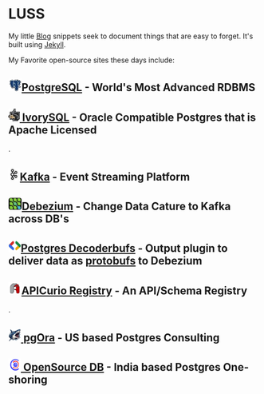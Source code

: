# LUSS

My little [Blog](http://luss.io) snippets seek to document things that are easy to forget.  It's built using [Jekyll](https://jekyllrb.com).

My Favorite open-source sites these days include:

## [<img height=25 width25 src=postgres.jpg>PostgreSQL](https://postgresql.org) - World's Most Advanced RDBMS
## [<img height=25 width25 src=ivorysql.jpg> IvorySQL](https://ivorysql.org) - Oracle Compatible Postgres that is Apache Licensed
.
## [<img height=25 width25 src=kafka.png>Kafka](https://kafka.apache.org) - Event Streaming Platform
## [<img height=25 width25 src=debezium.jpg>Debezium](https://debezium.io) - Change Data Cature to Kafka across DB's
## [<img height=25 width25 src=protobufs.jpg>Postgres Decoderbufs](https://github.com/debezium/postgres-decoderbufs) - Output plugin to deliver data as [protobufs](https://protobuf.dev) to Debezium
## [<img height=25 width25 src=apicurio.jpg>APICurio Registry](https://www.apicur.io/registry/) - An API/Schema Registry
.
## [<img height=25 width25 src=pgora.jpg> pgOra](https://pgora.com) - US based Postgres Consulting
## [<img height=25 width=25 src=osdb.png> OpenSource DB](https://opensource-db.com) - India based Postgres One-shoring

